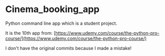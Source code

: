 # Cinema_booking_app
Python command line app which is a student project.

It is the 10th app from: 
[https://www.udemy.com/course/the-python-pro-course/](https://www.udemy.com/course/the-python-pro-course/)

I don't have the original commits because I made a mistake!
